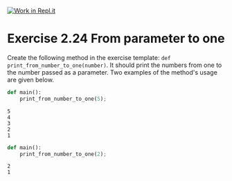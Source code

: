 [![Work in Repl.it](https://classroom.github.com/assets/work-in-replit-14baed9a392b3a25080506f3b7b6d57f295ec2978f6f33ec97e36a161684cbe9.svg)](https://classroom.github.com/online_ide?assignment_repo_id=2927336&assignment_repo_type=AssignmentRepo)
# Exercise 2.24 From parameter to one

Create the following method in the exercise template: `def print_from_number_to_one(number)`. It should print the numbers from one to the number passed as a parameter. Two examples of the method's usage are given below.

```python
def main():
    print_from_number_to_one(5);
```

```plaintext
5
4
3
2
1
```

```python
def main():
    print_from_number_to_one(2);
```

```plaintext
2
1
```
